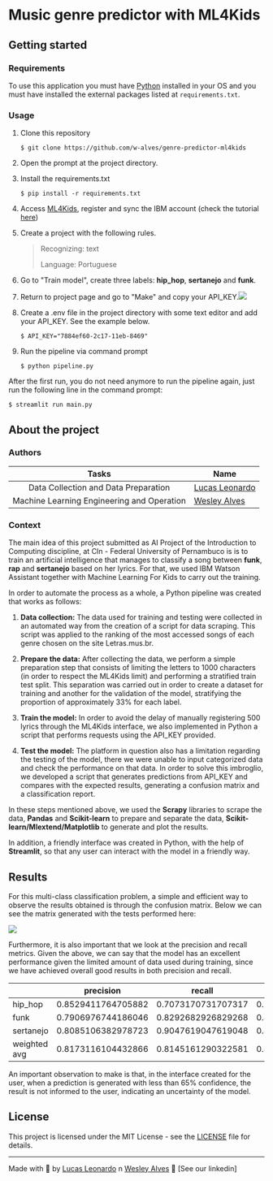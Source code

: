 # Music genre predictor with ML4Kids

## Getting started

### **Requirements**

To use this application you must have [Python](https://www.python.org/downloads/) installed in your OS and you must have installed the external packages listed at `requirements.txt`.

### **Usage**

1. Clone this repository

   ```
   $ git clone https://github.com/w-alves/genre-predictor-ml4kids
   ```

2. Open the prompt at the project directory.

3. Install the requirements.txt

   ```
   $ pip install -r requirements.txt
   ```

4. Access [ML4Kids](https://machinelearningforkids.co.uk/), register and sync the IBM account (check the tutorial [here](https://github.com/IBM/taxinomitis-docs/raw/master/docs/pdf/machinelearningforkids-ibmer.pdf))

5. Create a project with the following rules.

   > Recognizing: text
   >
   > Language: Portuguese

6. Go to "Train model", create three labels: **hip_hop**, **sertanejo** and **funk**.

7. Return to project page and go to "Make" and copy your API_KEY.![](https://i.imgur.com/KfzcQzQ.png)

8. Create a .env file in the project directory with some text editor and add your API_KEY. See the example below.

   ```
   $ API_KEY="7884ef60-2c17-11eb-8469"
   ```

9. Run the pipeline via command prompt

   ```
   $ python pipeline.py
   ```

After the first run, you do not need anymore to run the pipeline again, just run the following line in the command prompt:

```
$ streamlit run main.py
```

## About the project

### Authors

|                   Tasks                    | Name                                                 |
| :----------------------------------------: | ---------------------------------------------------- |
|    Data Collection and Data Preparation    | [Lucas Leonardo](https://github.com/lucasleonardobs) |
| Machine Learning Engineering and Operation | [Wesley Alves](https://github.com/w-alves/l)         |

### **Context**

The main idea of this project submitted as AI Project of the Introduction to Computing discipline, at CIn - Federal University of Pernambuco is is to train an artificial intelligence that manages to classify a song between **funk**, **rap** and **sertanejo** based on her lyrics. For that, we used IBM Watson Assistant together with Machine Learning For Kids to carry out the training.

In order to automate the process as a whole, a Python pipeline was created that works as follows:

1. **Data collection:** The data used for training and testing were collected in an automated way from the creation of a script for data scraping. This script was applied to the ranking of the most accessed songs of each genre chosen on the site Letras.mus.br.

2. **Prepare the data:** After collecting the data, we perform a simple preparation step that consists of limiting the letters to 1000 characters (in order to respect the ML4Kids limit) and performing a stratified train test split. This separation was carried out in order to create a dataset for training and another for the validation of the model, stratifying the proportion of approximately 33% for each label.

3. **Train the model:** In order to avoid the delay of manually registering 500 lyrics through the ML4Kids interface, we also implemented in Python a script that performs requests using the API_KEY provided.
4. **Test the model:** The platform in question also has a limitation regarding the testing of the model, there we were unable to input categorized data and check the performance on that data. In order to solve this imbroglio, we developed a script that generates predictions from API_KEY and compares with the expected results, generating a confusion matrix and a classification report.

In these steps mentioned above, we used the **Scrapy** libraries to scrape the data, **Pandas** and **Scikit-learn** to prepare and separate the data, **Scikit-learn/Mlextend/Matplotlib** to generate and plot the results.

In addition, a friendly interface was created in Python, with the help of **Streamlit**, so that any user can interact with the model in a friendly way.

## Results

For this multi-class classification problem, a simple and efficient way to observe the results obtained is through the confusion matrix. Below we can see the matrix generated with the tests performed here:

![](https://i.imgur.com/fb8u1bj.png)

Furthermore, it is also important that we look at the precision and recall metrics. Given the above, we can say that the model has an excellent performance given the limited amount of data used during training, since we have achieved overall good results in both precision and recall.

|              | precision          | recall             | f1-score           | support |
| ------------ | ------------------ | ------------------ | ------------------ | ------- |
| hip_hop      | 0.8529411764705882 | 0.7073170731707317 | 0.7733333333333334 | 41.0    |
| funk         | 0.7906976744186046 | 0.8292682926829268 | 0.8095238095238095 | 41.0    |
| sertanejo    | 0.8085106382978723 | 0.9047619047619048 | 0.853932584269663  | 42.0    |
| weighted avg | 0.8173116104432866 | 0.8145161290322581 | 0.8125992854553927 | 124.0   |

An important observation to make is that, in the interface created for the user, when a prediction is generated with less than 65% confidence, the result is not informed to the user, indicating an uncertainty of the model.

## License

This project is licensed under the MIT License - see the [LICENSE](LICENSE) file for details.

---

Made with 💜 by [Lucas Leonardo](https://www.linkedin.com/in/lucasleonardobs/) n [Wesley Alves](https://www.linkedin.com/in/w-alves) 👋 [See our linkedin]
